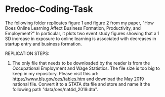 # Predoc-Coding-Task
The following folder replicates figure 1 and figure 2 from my paper, "How Does Online Learning Affect Business Formation, Productivity, and Employment?" In particular, it plots two event study figures showing that a 1 SD increase in exposure to online learning is associated with decreases in startup entry and business formation. 

REPLICATION STEPS: 
1) The only file that needs to be downloaded by the reader is from the Occupational Employment and Wage Statistics. The file size is too big to keep in my repository. Please visit this url: https://www.bls.gov/oes/tables.htm and download the May 2019 national file. Convert it to a STATA dta file and store and name it the following path "data/oes/nat4d_2019.dta". 
